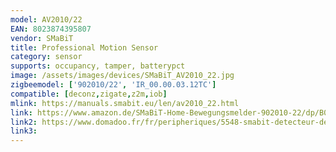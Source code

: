 ```yaml
---
model: AV2010/22
EAN: 8023874395807
vendor: SMaBiT
title: Professional Motion Sensor
category: sensor
supports: occupancy, tamper, batterypct
image: /assets/images/devices/SMaBiT_AV2010_22.jpg
zigbeemodel: ['902010/22', 'IR_00.00.03.12TC']
compatible: [deconz,zigate,z2m,iob]
mlink: https://manuals.smabit.eu/len/av2010_22.html
link: https://www.amazon.de/SMaBiT-Home-Bewegungsmelder-902010-22/dp/B00H3NJ20Q
link2: https://www.domadoo.fr/fr/peripheriques/5548-smabit-detecteur-de-mouvement-professionnel-zigbee-8023874395807.html
link3: 
---
```

